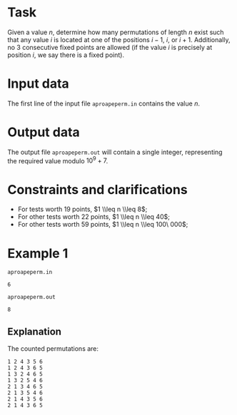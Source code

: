 # Task

Given a value $n$, determine how many permutations of length $n$ exist such that any value $i$ is located at one of the positions $i-1$, $i$, or $i+1$. Additionally, no $3$ consecutive fixed points are allowed (if the value $i$ is precisely at position $i$, we say there is a fixed point).

# Input data

The first line of the input file `aproapeperm.in` contains the value $n$.

# Output data

The output file `aproapeperm.out` will contain a single integer, representing the required value modulo $10^9+7$.

# Constraints and clarifications

* For tests worth 19 points, $1 \\leq n \\leq 8$;
* For other tests worth 22 points, $1 \\leq n \\leq 40$;
* For other tests worth 59 points, $1 \\leq n \\leq 100\ 000$;

# Example 1

`aproapeperm.in`
```
6
```

`aproapeperm.out`
```
8
```

## Explanation

The counted permutations are:  

`1 2 4 3 5 6`  
`1 2 4 3 6 5`  
`1 3 2 4 6 5`  
`1 3 2 5 4 6`  
`2 1 3 4 6 5`  
`2 1 3 5 4 6`  
`2 1 4 3 5 6`  
`2 1 4 3 6 5` 